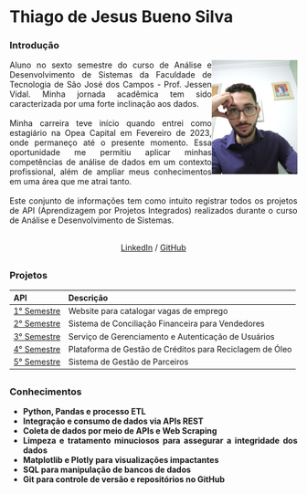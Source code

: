 # Thiago de Jesus Bueno Silva
<div align="justify">
 <h3 align="left">Introdução </h3>
 <div style="display: inline_block">
    <img align="right" src="https://github.com/TjBueno/Trabalho-de-Gradua-o/blob/main/Thiago.jpeg" height="200">
  <div>
  Aluno no sexto semestre do curso de Análise e Desenvolvimento de Sistemas da Faculdade de Tecnologia de São José dos Campos - Prof. Jessen Vidal.
  Minha jornada acadêmica tem sido caracterizada por uma forte inclinação aos dados.
  <br><br>
  Minha carreira teve início quando entrei como estagiário na Opea Capital em Fevereiro de 2023, onde permaneço até o presente momento. Essa oportunidade me permitiu aplicar minhas competências de análise de dados em um contexto profissional, além de ampliar meus conhecimentos em uma área que me atrai tanto.
  <br><br>
  Este conjunto de informações tem como intuito registrar todos os projetos de API (Aprendizagem por Projetos Integrados) realizados durante o curso de Análise e Desenvolvimento de Sistemas.
  <br><br>
</div>

<p align='center'>
  <a href='https://www.linkedin.com/in/thiago-bueno-324703207/'>LinkedIn</a> / <a href='https://github.com/TjBueno'>GitHub</a>
</p>


 ##
 
<h3 align="left"> 	Projetos </h3> 


<div align="left">
  
 |   API  |    Descrição    |
 | :---         | :---      |
 | [1° Semestre](https://github.com/TjBueno/Trabalho-de-Gradua-o/tree/main/API01)   | Website para catalogar vagas de emprego |
 | [2° Semestre](https://github.com/TjBueno/Trabalho-de-Gradua-o/tree/main/API02)   | Sistema de Conciliação Financeira para Vendedores |
 | [3° Semestre](https://github.com/TjBueno/Trabalho-de-Gradua-o/tree/main/API03)   | Serviço de Gerenciamento e Autenticação de Usuários |
 | [4° Semestre](https://github.com/TjBueno/Trabalho-de-Gradua-o/tree/main/API04)   | Plataforma de Gestão de Créditos para Reciclagem de Óleo |
 | [5° Semestre](https://github.com/TjBueno/Trabalho-de-Gradua-o/tree/main/API05)   | Sistema de Gestão de Parceiros |

 
</div>

 ##

<h3 align="left"> 	Conhecimentos </h3>   

- **Python, Pandas e processo ETL**
- **Integração e consumo de dados via APIs REST**
- **Coleta de dados por meio de APIs e Web Scraping**
- **Limpeza e tratamento minuciosos para assegurar a integridade dos dados**
- **Matplotlib e Plotly para visualizações impactantes**
- **SQL para manipulação de bancos de dados**
- **Git para controle de versão e repositórios no GitHub**

 
